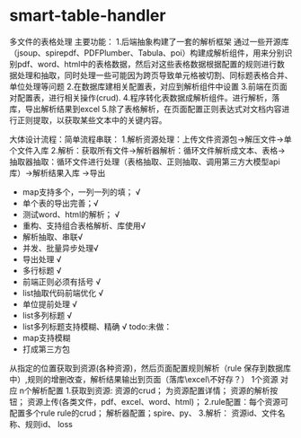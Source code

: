 # smart-table-handler

多文件的表格处理
主要功能：
1.后端抽象构建了一套的解析框架
通过一些开源库（jsoup、spirepdf、PDFPlumber、Tabula、poi）构建成解析组件，用来分别识别pdf、word、html中的表格数据，然后对这些表格数据根据配置的规则进行数据处理和抽取，同时处理一些可能因为跨页导致单元格被切割、同标题表格合并、单位处理等问题
2.在数据库建相关配置表，对应到解析组件中设置
3.前端在页面对配置表，进行相关操作(crud).
4.程序转化表数据成解析组件。进行解析，落库，导出解析结果到excel
5.除了表格解析，在页面配置正则表达式对文档内容进行正则提取，以获取某些文本中的关键内容。

大体设计流程：简单流程串联：
1.解析资源处理：上传文件资源包->解压文件->单个文件入库
2.解析：获取所有文件->解析器解析：循环文件解析成文本、表格->
抽取器抽取：循环文件进行处理（表格抽取、正则抽取、调用第三方大模型api库）->解析结果入库 ->导出

* map支持多个，一列一列的填； √
* 单个表的导出完善；√
* 测试word、html的解析； √
* 重构、支持组合表格解析、库使用√
* 解析抽取、串联√
* 并发、批量异步处理√
* 导出处理 √
* 多行标题 √
* 前端正则必须有括号 √
* list抽取代码前端优化 √
* 单位提前处理 √
* list多列标题 √
* list多列标题支持模糊、精确 √
todo:未做：
* map支持模糊
* 打成第三方包

从指定的位置获取到资源(各种资源)，然后页面配置规则解析（rule 保存到数据库中）,规则的增删改查，解析结果输出到页面（落库\excel\不好存？）
1个资源 对应 n个解析配置
1.获取到资源:
资源的crud；
为资源配置详情；
资源的解析按钮；
资源上传(各类文件，pdf、excel、word、html)；
2.rule配置：每个资源可配置多个rule
rule的crud；
解析器配置；spire、py、
3.解析：
资源id、文件名称、规则id、 loss